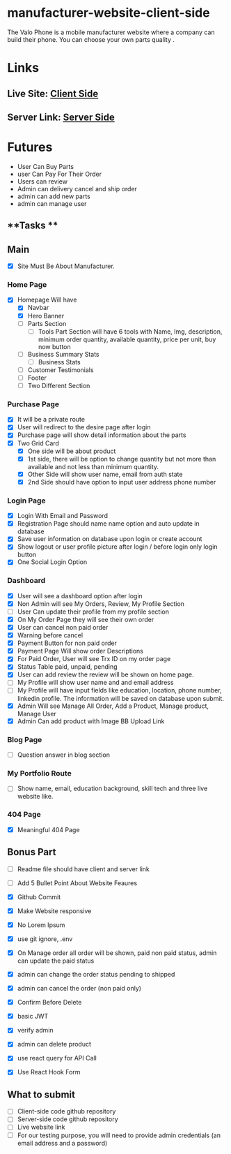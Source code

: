 # manufacturer-website-client-side

The Valo Phone is a mobile manufacturer website where a company can build their phone. You can choose your own parts quality .


# Links

## Live Site: [Client Side](http://valophone.web.app/ "Client Side")
## Server Link: [Server Side](https://valophone.herokuapp.com "Server Side")

# Futures 
- User Can Buy Parts
- user Can Pay For Their Order
- Users can review
- Admin can delivery cancel and ship order
- admin can add new parts
- admin can manage user
## **Tasks **
## Main 
- [x] Site Must Be About Manufacturer.

### Home Page
- [x] Homepage Will have 
   - [x] Navbar
  - [x] Hero Banner
  - [ ] Parts Section
    - [ ] Tools Part Section will have 6 tools with Name, Img, description, minimum order quantity, available quantity, price per unit, buy now button
  - [ ] Business Summary Stats
    - [ ] Business Stats
  - [ ] Customer Testimonials 
  - [ ] Footer
  - [ ] Two Different Section 

### Purchase Page 
- [x] It will be a private route
- [x] User will redirect to the desire page after login
- [x] Purchase page will show detail information about the parts
- [x] Two Grid Card
  - [x] One side will be about product
  - [x] 1st side, there will be option to change quantity but not more than available and not less than minimum quantity.
  - [x] Other Side will show user name, email from auth state
  - [x] 2nd Side should have option to input user address phone number

### Login Page 
- [x] Login With Email and Password
- [x] Registration Page should name name option and auto update in database
- [x] Save user information on database upon login or create account
- [x] Show logout or user profile picture after login / before login only login button
- [x] One Social Login Option 
  
### Dashboard 
- [x] User will see a dashboard option after login 
- [x] Non Admin will see My Orders, Review, My Profile Section
- [ ] User Can update their profile from my profile section 
- [x] On My Order Page they will see their own order 
- [x] User can cancel non paid order
- [x] Warning before cancel
- [x] Payment Button for non paid order
- [x] Payment Page Will show order Descriptions 
- [x] For Paid Order, User will see Trx ID on my order page 
- [x] Status Table paid, unpaid, pending 
- [x] User can add review the review will be shown on home page. 
- [ ] My Profile will show user name and and email address
- [ ] My Profile will have input fields like education, location, phone number,  linkedin profile. The information will be saved on database upon submit.
- [x] Admin Will see Manage All Order, Add a Product, Manage product,  Manage User
- [x] Admin Can add product with Image BB Upload Link

### Blog Page
- [ ] Question answer in blog section
### My Portfolio Route
- [ ] Show name, email, education background, skill tech and three live website like. 

### 404 Page
- [x] Meaningful 404 Page 

## Bonus Part

- [ ] Readme file should have client and server link
- [ ] Add 5 Bullet Point About Website Feaures
- [x] Github Commit
- [x] Make Website responsive 
- [x] No Lorem Ipsum
- [x] use git ignore, .env 
- [x] On Manage order all order will be shown, paid non paid status, admin can update the paid status
- [x] admin can change the order status pending to shipped
- [x] admin can cancel the order (non paid only)
- [x] Confirm Before Delete
- [x] basic JWT
- [x] verify admin
- [x] admin can delete product
- [x] use react query for API Call
- [x] Use React Hook Form


## What to submit 
- [ ] Client-side code github repository
- [ ] Server-side code github repository
- [ ] Live website link
- [ ] For our testing purpose, you will need to provide admin credentials (an email address and a password)